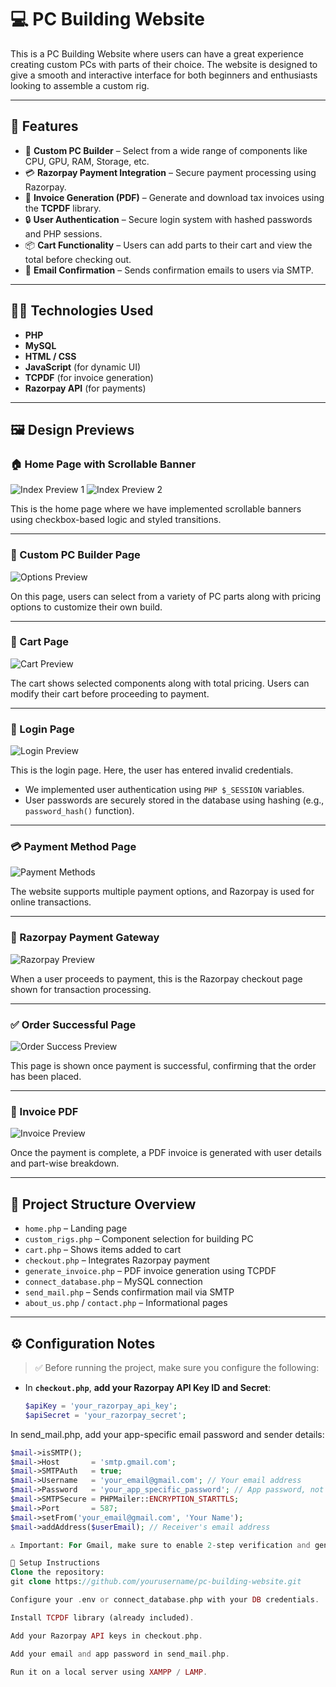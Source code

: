 # 💻 PC Building Website

This is a PC Building Website where users can have a great experience creating custom PCs with parts of their choice. The website is designed to give a smooth and interactive interface for both beginners and enthusiasts looking to assemble a custom rig.

---

## 🚀 Features

- 🧩 **Custom PC Builder** – Select from a wide range of components like CPU, GPU, RAM, Storage, etc.
- 💳 **Razorpay Payment Integration** – Secure payment processing using Razorpay.
- 🧾 **Invoice Generation (PDF)** – Generate and download tax invoices using the **TCPDF** library.
- 🔒 **User Authentication** – Secure login system with hashed passwords and PHP sessions.
- 📦 **Cart Functionality** – Users can add parts to their cart and view the total before checking out.
- 📧 **Email Confirmation** – Sends confirmation emails to users via SMTP.

---

## 🧑‍💻 Technologies Used

- **PHP**
- **MySQL**
- **HTML / CSS**
- **JavaScript** (for dynamic UI)
- **TCPDF** (for invoice generation)
- **Razorpay API** (for payments)

---

## 🖼️ Design Previews

### 🏠 Home Page with Scrollable Banner
![Index Preview 1](./design/Index1.JPG)
![Index Preview 2](./design/Index2.JPG)

This is the home page where we have implemented scrollable banners using checkbox-based logic and styled transitions.

---

### 🔧 Custom PC Builder Page
![Options Preview](./design/options.JPG)

On this page, users can select from a variety of PC parts along with pricing options to customize their own build.

---

### 🛒 Cart Page
![Cart Preview](./customCPUbuild/design/WhatsApp%20Image%202025-04-20%20at%207.18.21%20PM.jpeg)

The cart shows selected components along with total pricing. Users can modify their cart before proceeding to payment.

---

### 🔐 Login Page
![Login Preview](./design/login.JPG)

This is the login page. Here, the user has entered invalid credentials.

- We implemented user authentication using `PHP $_SESSION` variables.
- User passwords are securely stored in the database using hashing (e.g., `password_hash()` function).

---

### 💳 Payment Method Page
![Payment Methods](./design/WhatsApp%20Image%202025-04-20%20at%207.18.23%20PM.jpeg)

The website supports multiple payment options, and Razorpay is used for online transactions.

---

### 🚀 Razorpay Payment Gateway
![Razorpay Preview](./design/Screenshot%202025-03-31%20101742.png)

When a user proceeds to payment, this is the Razorpay checkout page shown for transaction processing.

---

### ✅ Order Successful Page
![Order Success Preview](./design/WhatsApp%20Image%202025-04-20%20at%207.18.23%20PM%20(1).jpeg)

This page is shown once payment is successful, confirming that the order has been placed.

---

### 📄 Invoice PDF
![Invoice Preview](./design/Screenshot%202025-03-31%20101824.png)

Once the payment is complete, a PDF invoice is generated with user details and part-wise breakdown.

---

## 📁 Project Structure Overview

- `home.php` – Landing page
- `custom_rigs.php` – Component selection for building PC
- `cart.php` – Shows items added to cart
- `checkout.php` – Integrates Razorpay payment
- `generate_invoice.php` – PDF invoice generation using TCPDF
- `connect_database.php` – MySQL connection
- `send_mail.php` – Sends confirmation mail via SMTP
- `about_us.php` / `contact.php` – Informational pages

---

## ⚙️ Configuration Notes

> ✅ Before running the project, make sure you configure the following:

- In **`checkout.php`**, **add your Razorpay API Key ID and Secret**:
  ```php
  $apiKey = 'your_razorpay_api_key';
  $apiSecret = 'your_razorpay_secret';

In send_mail.php, add your app-specific email password and sender details:
   ```php
   $mail->isSMTP();
   $mail->Host       = 'smtp.gmail.com';
   $mail->SMTPAuth   = true;
   $mail->Username   = 'your_email@gmail.com'; // Your email address
   $mail->Password   = 'your_app_specific_password'; // App password, not your email password
   $mail->SMTPSecure = PHPMailer::ENCRYPTION_STARTTLS;
   $mail->Port       = 587;
   $mail->setFrom('your_email@gmail.com', 'Your Name');
   $mail->addAddress($userEmail); // Receiver's email address

⚠️ Important: For Gmail, make sure to enable 2-step verification and generate an App Password to use here. Do not use your regular email password.

📌 Setup Instructions
Clone the repository:
git clone https://github.com/yourusername/pc-building-website.git

Configure your .env or connect_database.php with your DB credentials.

Install TCPDF library (already included).

Add your Razorpay API keys in checkout.php.

Add your email and app password in send_mail.php.

Run it on a local server using XAMPP / LAMP.





